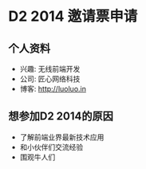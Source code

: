 # D2 2014 邀请票申请

## 个人资料

- 兴趣: 无线前端开发
- 公司: 匠心网络科技
- 博客: http://luoluo.in

## 想参加D2 2014的原因

- 了解前端业界最新技术应用
- 和小伙伴们交流经验
- 围观牛人们
